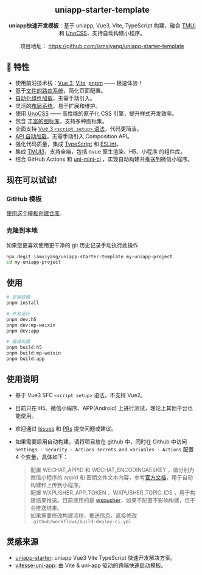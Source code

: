 <h2 align="center">uniapp-starter-template</h2>

<p align="center">
  <strong>uniapp快速开发模板</strong>：基于 uniapp, Vue3, Vite, TypeScript 构建，融合 <a href="https://tmui.design/">TMUI</a> 和 <a href="https://github.com/unocss/unocss">UnoCSS</a>，支持自动构建小程序。
</p>

<p align="center">
  项目地址：
  <a href="https://github.com/iamxiyang/uniapp-starter-template">https://github.com/iamxiyang/uniapp-starter-template</a>
</p>

## 🚀 特性

- 使用前沿技术栈：[Vue 3](https://github.com/vuejs/core), [Vite](https://github.com/vitejs/vite), [pnpm](https://pnpm.io/)  —— 极速体验！
- 基于[文件的路由系统](https://github.com/uni-helper/vite-plugin-uni-pages)，简化页面配置。
- [自动化组件加载](https://github.com/uni-helper/vite-plugin-uni-components)，无需手动引入。
- 灵活的[布局系统](https://github.com/uni-helper/vite-plugin-uni-layouts)，易于扩展和维护。
- 使用 [UnoCSS](https://github.com/unocss/unocss) —— 高性能的原子化 CSS 引擎，提升样式开发效率。
- 包含 [丰富的图标库](https://github.com/unocss/unocss/tree/main/packages/preset-icons)，支持多种图标集。
- 全面支持 [Vue 3 `<script setup>` 语法](https://github.com/vuejs/rfcs/pull/227)，代码更简洁。
- [API 自动加载](https://github.com/antfu/unplugin-auto-import)，无需手动引入 Composition API。
- 强化代码质量，集成 [TypeScript](https://www.typescriptlang.org/) 和 [ESLint](https://eslint.org/)。
- 集成 [TMUI3](https://tmui.design/com/Button.html)，支持全端，包括 nvue 原生渲染、H5、小程序 的组件库。
- 结合 GitHub Actions 和 [uni-mini-ci](https://github.com/Moonofweisheng/uni-mini-ci) ，实现自动构建并推送到微信小程序。



## 现在可以试试!

### GitHub 模板

[使用这个模板创建仓库](https://github.com/iamxiyang/uniapp-starter-template/generate).

### 克隆到本地

如果您更喜欢使用更干净的 git 历史记录手动执行此操作

```bash
npx degit iamxiyang/uniapp-starter-template my-uniapp-project
cd my-uniapp-project
```

## 使用

```bash
# 安装依赖
pnpm install

# 开发运行
pnpm dev:h5
pnpm dev:mp-weixin
pnpm dev:app

# 编译构建
pnpm build:h5
pnpm build:mp-weixin
pnpm build:app
```

## 使用说明

- 基于 Vue3 SFC `<script setup>` 语法，不支持 Vue2。
- 目前只在 H5、微信小程序、APP(Android) 上进行测试，理论上其他平台也能使用。
- 欢迎通过 [Issues](https://github.com/iamxiyang/uniapp-starter-template/issues) 和 [PRs](https://github.com/iamxiyang/uniapp-starter-template/pulls) 提交问题或建议。
- 如果需要启用自动构建，请将项目放在 github 中，同时在 Github 中访问 `Settings - Security - Actions secrets and variables - Actions` 配置 4 个变量，具体如下：

  > 配置 WECHAT_APPID 和 WECHAT_ENCODINGAESKEY ，值分别为微信小程序的 appid 和 密钥文件文本内容，参考[官方文档](https://developers.weixin.qq.com/miniprogram/dev/devtools/ci.html)，用于自动构建和上传到小程序。  
  > 配置 WXPUSHER_APP_TOKEN 、WXPUSHER_TOPIC_IDS ，用于构建结果推送。目前使用的是 [wxpusher](https://wxpusher.zjiecode.com/docs/#/?id=%e8%8e%b7%e5%8f%96apptoken)，如果不配置不影响构建，但不会推送结果。   
  > 如果需要修改构建流程、推送信息，直接修改 `.github/workflows/build-deploy-ci.yml`  


## 灵感来源

- [uniapp-starter](https://gitee.com/dodu/uniapp-starter): uniapp Vue3 Vite TypeScript 快速开发解决方案。
- [vitesse-uni-app](https://github.com/uni-helper/vitesse-uni-app): 由 Vite & uni-app 驱动的跨端快速启动模板。
